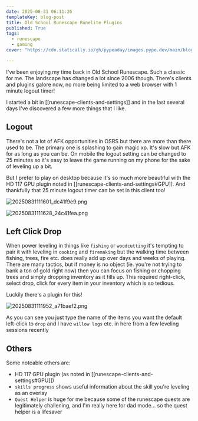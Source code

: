 ```yaml
---
date: 2025-08-31 06:11:26
templateKey: blog-post
title: Old School Runescape Runelite Plugins
published: True
tags:
  - runescape
  - gaming
cover: "https://cdn.statically.io/gh/pypeaday/images.pype.dev/main/blog-media/20250815003100_30adfa4b.png"

---
```


I've been enjoying my time back in Old School Runescape. Such a classic for me.
The landscape has changed a lot since 2006 though. There's clients and plugins
galore now, no more being limited to a web browser with 1 minute logout timer! 

I started a bit in [[runescape-clients-and-settings]] and in the last several
days I've discovered a few more things that I like.

## Logout

There's not a lot of AFK opportunities in OSRS but there are more than there
used to be. The primary one is splashing to gain magic xp. It's slow but AFK
for as long as you can be. On mobile the logout setting can be changed to 25
minutes so it's easy to leave the game running on my phone for the sake of
leveling up a bit. 

But I prefer to play on desktop because it's so much more beautiful with the HD
117 GPU plugin noted in [[runescape-clients-and-settings#GPU]]. And thankfully
that 25 minute logout timer can be set in this client too!

![20250831111601_dc41f9e9.png](https://cdn.statically.io/gh/pypeaday/images.pype.dev/main/blog-media/20250831111601_dc41f9e9.png)

![20250831111628_24c41fea.png](https://cdn.statically.io/gh/pypeaday/images.pype.dev/main/blog-media/20250831111628_24c41fea.png)

## Left Click Drop

When power leveling in things like `fishing` or `woodcutting` it's tempting to
pair it with leveling in `cooking` and `firemaking` but the walking time
between fishing, trees, fire etc. does really add up over days and weeks of
playing. There are many tactics, but if money is no object (ie. you're not
trying to bank a ton of gold right now) then you can focus on fishing or
chopping trees and simply dropping inventory as it fills up. This required
right-click, select drop, click for every item in your inventory which is so
tedious.

Luckily there's a plugin for this!

![20250831111952_a71baef2.png](https://cdn.statically.io/gh/pypeaday/images.pype.dev/main/blog-media/20250831111952_a71baef2.png)

As you can see you just type the name of the items you want the default
left-click to `drop` and I have `willow logs` etc. in here from a few leveling
sessions recently

## Others

Some noteable others are:

- HD 117 GPU plugin (as noted in [[runescape-clients-and-settings#GPU]])
- `skills progress` shows useful information about the skill you're leveling as an overlay
- `Quest Helper` is huge for me because some of the runescape quests are
legitimately challening, and I'm really here for dad mode... so the quest
helper is a lifesaver

